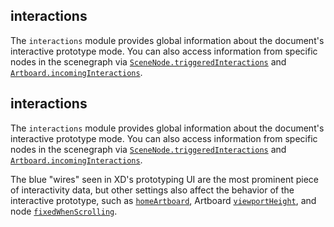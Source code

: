 ## interactions
The `interactions` module provides global information about the document's interactive prototype mode. You can also access information from
specific nodes in the scenegraph via [`SceneNode.triggeredInteractions`](./scenegraph.md#SceneNode-triggeredInteractions) and [`Artboard.incomingInteractions`](./scenegraph.md#Artboard-incomingInteractions).


## interactions
The `interactions` module provides global information about the document's interactive prototype mode. You can also access information from
specific nodes in the scenegraph via [`SceneNode.triggeredInteractions`](./scenegraph.md#SceneNode-triggeredInteractions) and [`Artboard.incomingInteractions`](./scenegraph.md#Artboard-incomingInteractions).

The blue "wires" seen in XD's prototyping UI are the most prominent piece of interactivity data, but other settings also affect the behavior
of the interactive prototype, such as [`homeArtboard`](module_interactions-homeArtboard), Artboard [`viewportHeight`](./scenegraph.md#Artboard-viewportHeight), and
node [`fixedWhenScrolling`](./scenegraph.md#SceneNode-fixedWhenScrolling).
